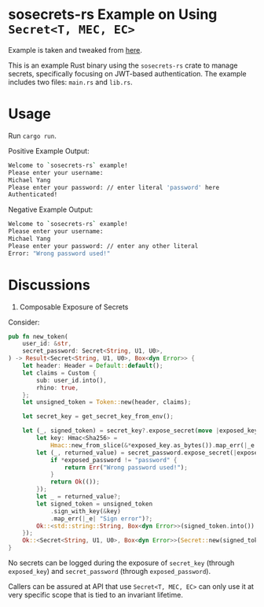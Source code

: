 # sosecrets-rs Example on Using `Secret<T, MEC, EC>`

Example is taken and tweaked from [here](https://github.com/mikkyang/rust-jwt/blob/master/examples/custom_claims.rs).

This is an example Rust binary using the `sosecrets-rs` crate to manage secrets, specifically focusing on JWT-based authentication. The example includes two files: `main.rs` and `lib.rs`.

# Usage

Run `cargo run`.

Positive Example Output:

```bash
Welcome to `sosecrets-rs` example!
Please enter your username:
Michael Yang
Please enter your password: // enter literal 'password' here
Authenticated!
```

Negative Example Output:

```bash
Welcome to `sosecrets-rs` example!
Please enter your username:
Michael Yang
Please enter your password: // enter any other literal
Error: "Wrong password used!"
```

# Discussions

1. Composable Exposure of Secrets

Consider:

```rust
pub fn new_token(
    user_id: &str,
    secret_password: Secret<String, U1, U0>,
) -> Result<Secret<String, U1, U0>, Box<dyn Error>> {
    let header: Header = Default::default();
    let claims = Custom {
        sub: user_id.into(),
        rhino: true,
    };
    let unsigned_token = Token::new(header, claims);

    let secret_key = get_secret_key_from_env();

    let (_, signed_token) = secret_key?.expose_secret(move |exposed_key| {
        let key: Hmac<Sha256> =
            Hmac::new_from_slice(&*exposed_key.as_bytes()).map_err(|_e| "Invalid key")?;
        let (_, returned_value) = secret_password.expose_secret(|exposed_password| {
            if *exposed_password != "password" {
                return Err("Wrong password used!");
            }
            return Ok(());
        });
        let _ = returned_value?;
        let signed_token = unsigned_token
            .sign_with_key(&key)
            .map_err(|_e| "Sign error")?;
        Ok::<std::string::String, Box<dyn Error>>(signed_token.into())
    });
    Ok::<Secret<String, U1, U0>, Box<dyn Error>>(Secret::new(signed_token?))
}
```

No secrets can be logged during the exposure of `secret_key` (through `exposed_key`) and `secret_password` (through `exposed_password`).

Callers can be assured at API that use `Secret<T, MEC, EC>` can only use it at very specific scope that is tied to an invariant lifetime.